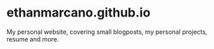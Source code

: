 # ethanmarcano.github.io

My personal website, covering small blogposts, my personal projects, resume and more.
